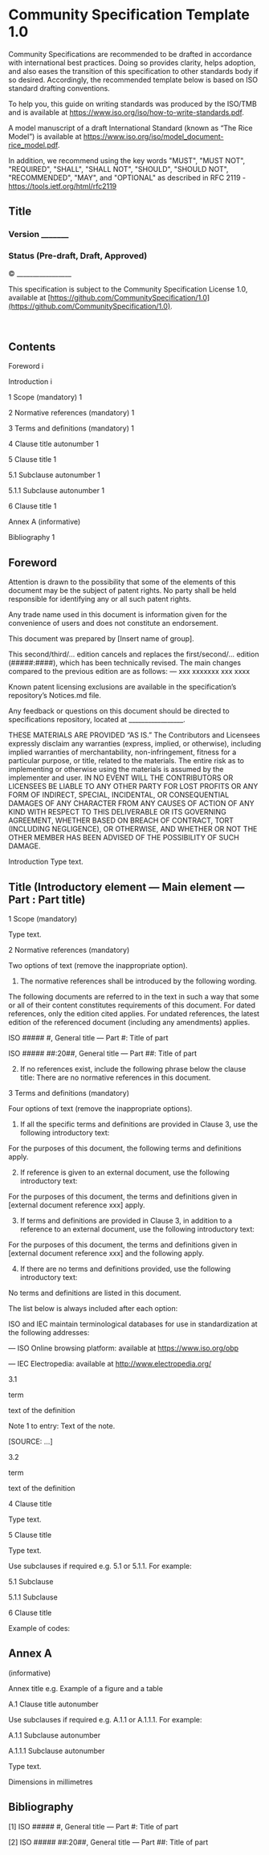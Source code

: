 # Community Specification Template 1.0

Community Specifications are recommended to be drafted in accordance with international best practices.  Doing so provides clarity, helps adoption, and also eases the transition of this specification to other standards body if so desired.  Accordingly, the recommended template below is based on ISO standard drafting conventions.

To help you, this guide on writing standards was produced by the ISO/TMB and is available at https://www.iso.org/iso/how-to-write-standards.pdf.

A model manuscript of a draft International Standard (known as “The Rice Model”) is available at https://www.iso.org/iso/model_document-rice_model.pdf.

In addition, we recommend using the key words "MUST", "MUST NOT", "REQUIRED", "SHALL", "SHALL NOT", "SHOULD", "SHOULD NOT", "RECOMMENDED",  "MAY", and "OPTIONAL" as described in RFC 2119 -  https://tools.ietf.org/html/rfc2119

 
## Title
### Version _______
### Status (Pre-draft, Draft, Approved)

 
© _________________

This specification is subject to the Community Specification License 1.0, available at [https://github.com/CommunitySpecification/1.0](https://github.com/CommunitySpecification/1.0).

 

## Contents
Foreword	i

Introduction	i

1	Scope (mandatory)	1

2	Normative references (mandatory)	1

3	Terms and definitions (mandatory)	1

4	Clause title autonumber	1

5	Clause title	1

5.1	Subclause autonumber	1

5.1.1	Subclause autonumber	1

6	Clause title	1

Annex A (informative)  

Bibliography	1


## Foreword

Attention is drawn to the possibility that some of the elements of this document may be the subject of patent rights. No party shall be held responsible for identifying any or all such patent rights.

Any trade name used in this document is information given for the convenience of users and does not constitute an endorsement.

This document was prepared by [Insert name of group].

This second/third/… edition cancels and replaces the first/second/… edition (#####:####), which has been technically revised.
The main changes compared to the previous edition are as follows:
—	xxx xxxxxxx xxx xxxx

Known patent licensing exclusions are available in the specification’s repository’s Notices.md file.

Any feedback or questions on this document should be directed to specifications repository, located at _________________.

THESE MATERIALS ARE PROVIDED “AS IS.” The Contributors and Licensees expressly disclaim any warranties (express, implied, or otherwise), including implied warranties of merchantability, non-infringement, fitness for a particular purpose, or title, related to the materials.  The entire risk as to implementing or otherwise using the materials is assumed by the implementer and user. IN NO EVENT WILL THE CONTRIBUTORS OR LICENSEES BE LIABLE TO ANY OTHER PARTY FOR LOST PROFITS OR ANY FORM OF INDIRECT, SPECIAL, INCIDENTAL, OR CONSEQUENTIAL DAMAGES OF ANY CHARACTER FROM ANY CAUSES OF ACTION OF ANY KIND WITH RESPECT TO THIS DELIVERABLE OR ITS GOVERNING AGREEMENT, WHETHER BASED ON BREACH OF CONTRACT, TORT (INCLUDING NEGLIGENCE), OR OTHERWISE, AND WHETHER OR NOT THE OTHER MEMBER HAS BEEN ADVISED OF THE POSSIBILITY OF SUCH DAMAGE.

Introduction
Type text.

 
## Title (Introductory element — Main element — Part : Part title)
1	Scope (mandatory)

Type text.

2	Normative references (mandatory)

Two options of text (remove the inappropriate option).

1)	The normative references shall be introduced by the following wording.

The following documents are referred to in the text in such a way that some or all of their content constitutes requirements of this document. For dated references, only the edition cited applies. For undated references, the latest edition of the referenced document (including any amendments) applies.

ISO ##### #, General title — Part #: Title of part

ISO ##### ##:20##, General title — Part ##: Title of part

2)	If no references exist, include the following phrase below the clause title:
There are no normative references in this document.

3	Terms and definitions (mandatory)

Four options of text (remove the inappropriate options).

1)	If all the specific terms and definitions are provided in Clause 3, use the following introductory text:

For the purposes of this document, the following terms and definitions apply.

2)	If reference is given to an external document, use the following introductory text:

For the purposes of this document, the terms and definitions given in [external document reference xxx] apply.

3)	If terms and definitions are provided in Clause 3, in addition to a reference to an external document, use the following introductory text:

For the purposes of this document, the terms and definitions given in [external document reference xxx] and the following apply.

4)	If there are no terms and definitions provided, use the following introductory text:

No terms and definitions are listed in this document.

The list below is always included after each option:

ISO and IEC maintain terminological databases for use in standardization at the following addresses:

—	ISO Online browsing platform: available at https://www.iso.org/obp

—	IEC Electropedia: available at http://www.electropedia.org/


3.1

term

text of the definition

Note 1 to entry: Text of the note.

[SOURCE: …]

3.2

term

text of the definition

4	Clause title 

Type text.

5	Clause title

Type text.

Use subclauses if required e.g. 5.1 or 5.1.1. For example:

5.1	Subclause 

5.1.1	Subclause 

6	Clause title

Example of codes:

## Annex A

(informative)

Annex title e.g. Example of a figure and a table

A.1	Clause title autonumber

Use subclauses if required e.g. A.1.1 or A.1.1.1. For example:

A.1.1	Subclause autonumber

A.1.1.1	Subclause autonumber

Type text.

Dimensions in millimetres

## Bibliography

[1]	ISO ##### #, General title — Part #: Title of part

[2]	ISO ##### ##:20##, General title — Part ##: Title of part
